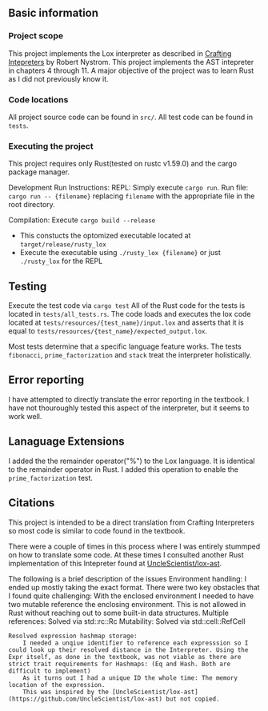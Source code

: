 



## Basic information
### Project scope 
This project implements the Lox interpreter as described in [Crafting Intepreters](https://craftinginterpreters.com/) by Robert Nystrom. This project implements the AST intepreter in chapters 4 through 11. A major objective of the project was to learn Rust as I did not previously know it.
### Code locations
All project source code can be found in `src/`.
All test code can be found in `tests`.

### Executing the project
This project requires only Rust(tested on rustc v1.59.0) and the cargo package manager.

Development Run Instructions:
REPL: Simply execute `cargo run`.
Run file: `cargo run -- {filename}` replacing `filename` with the appropriate file in the root directory.

Compilation: Execute `cargo build --release`
* This constucts the optomized executable located at `target/release/rusty_lox` 
* Execute the executable using `./rusty_lox {filename}` or just `./rusty_lox` for the REPL

## Testing
Execute the test code via `cargo test`
All of the Rust code for the tests is located in `tests/all_tests.rs`. 
The code loads and executes the lox code located at `tests/resources/{test_name}/input.lox` and asserts that it is equal to `tests/resources/{test_name}/expected_output.lox`.

Most tests determine that a specific language feature works. The tests `fibonacci`, `prime_factorization` and `stack` treat the interpreter holistically.


## Error reporting 
I have attempted to directly translate the error reporting in the textbook. I have not thouroughly tested this aspect of the interpreter, but it seems to work well. 

## Lanaguage Extensions
I added the the remainder operator("%") to the Lox language. It is identical to the remainder operator in Rust. I added this operation to enable the `prime_factorization` test.   

## Citations
This project is intended to be a direct translation from Crafting Interpreters so most code is similar to code found in the textbook.

There were a couple of times in this process where I was entirely stummped on how to translate some code. At these times I consulted another Rust implementation of this Intepreter found at [UncleScientist/lox-ast](https://github.com/UncleScientist/lox-ast). 

The following is a brief description of the issues
    Environment handling: I ended up mostly taking the exact format. There were two key obstacles that I found quite challenging:
        With the enclosed environment I needed to have two mutable reference the enclosing environment. This is not allowed in Rust without reaching out to some built-in data structures.
        Multiple references: Solved via std::rc::Rc
        Mutability: Solved via std::cell::RefCell

    Resolved expression hashmap storage:
        I needed a unqiue identifier to reference each expresssion so I could look up their resolved distance in the Interpreter. Using the Expr itself, as done in the textbook, was not viable as there are strict trait requirements for Hashmaps: (Eq and Hash. Both are difficult to implement)
        As it turns out I had a unique ID the whole time: The memory location of the expression. 
        This was inspired by the [UncleScientist/lox-ast](https://github.com/UncleScientist/lox-ast) but not copied. 


